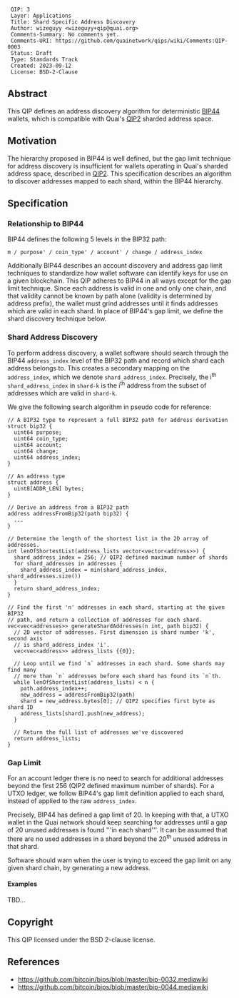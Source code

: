 ```
 QIP: 3
 Layer: Applications
 Title: Shard Specific Address Discovery
 Author: wizeguyy <wizeguyy+qip@quai.org>
 Comments-Summary: No comments yet.
 Comments-URI: https://github.com/quainetwork/qips/wiki/Comments:QIP-0003
 Status: Draft
 Type: Standards Track
 Created: 2023-09-12
 License: BSD-2-Clause
```

## Abstract

This QIP defines an address discovery algorithm for deterministic [BIP44](https://github.com/bitcoin/bips/blob/master/bip-0044.mediawiki) wallets, which is compatible with Quai's [QIP2](qip-0002.mediawiki) sharded address space.

## Motivation

The hierarchy proposed in BIP44 is well defined, but the gap limit technique for address discovery is insufficient for wallets operating in Quai's sharded address space, described in [QIP2](qip-0002.mediawiki). This specification describes an algorithm to discover addresses mapped to each shard, within the BIP44 hierarchy.

## Specification

### Relationship to BIP44

BIP44 defines the following 5 levels in the BIP32 path:
```
m / purpose' / coin_type' / account' / change / address_index
```

Additionally BIP44 describes an account discovery and address gap limit techniques to standardize how wallet software can identify keys for use on a given blockchain. This QIP adheres to BIP44 in all ways except for the gap limit technique. Since each address is valid in one and only one chain, and that validity cannot be known by path alone (validity is determined by address prefix), the wallet must grind addresses until it finds addresses which are valid in each shard. In place of BIP44's gap limit, we define the shard discovery technique below.

### Shard Address Discovery

To perform address discovery, a wallet software should search through the BIP44 `address_index` level of the BIP32 path and record which shard each address belongs to. This creates a secondary mapping on the `address_index`, which we denote `shard_address_index`. Precisely, the i<sup>th</sup> `shard_address_index` in `shard-k` is the i<sup>th</sup> address from the subset of addresses which are valid in `shard-k`.

We give the following search algorithm in pseudo code for reference:

```plaintext
// A BIP32 type to represent a full BIP32 path for address derivation
struct bip32 {
  uint64 purpose;
  uint64 coin_type;
  uint64 account;
  uint64 change;
  uint64 address_index;
}

// An address type
struct address {
  uint8[ADDR_LEN] bytes;
}

// Derive an address from a BIP32 path
address addressFromBip32(path bip32) {
  ...
}

// Determine the length of the shortest list in the 2D array of addresses.
int lenOfShortestList(address_lists vector<vector<address>>) {
  shard_address_index = 256; // QIP2 defined maximum number of shards
  for shard_addresses in addresses {
    shard_address_index = min(shard_address_index, shard_addresses.size())
  }
  return shard_address_index;
}

// Find the first 'n' addresses in each shard, starting at the given BIP32
// path, and return a collection of addresses for each shard.
vec<vec<addresses>> generateShardAddresses(n int, path bip32) {
  // 2D vector of addresses. First dimension is shard number 'k', second axis
  // is shard_address_index 'i'.
  vec<vec<address>> address_lists {{0}};

  // Loop until we find `n` addresses in each shard. Some shards may find many
  // more than `n` addresses before each shard has found its `n`th.
  while lenOfShortestList(address_lists) < n {
    path.address_index++;
    new_address = addressFromBip32(path)
    shard = new_address.bytes[0]; // QIP2 specifies first byte as shard ID
    address_lists[shard].push(new_address);
  }

  // Return the full list of addresses we've discovered
  return address_lists;
}
```

### Gap Limit

For an account ledger there is no need to search for additional addresses beyond the first 256 (QIP2 defined maximum number of shards). For a UTXO ledger, we follow BIP44's gap limit definition applied to each shard, instead of applied to the raw <code>address_index</code>.

Precisely, BIP44 has defined a gap limit of 20. In keeping with that, a UTXO wallet in the Quai network should keep searching for addresses until a gap of 20 unused addresses is found '''in each shard'''. It can be assumed that there are no used addresses in a shard beyond the 20<sup>th</sup> unused address in that shard.

Software should warn when the user is trying to exceed the gap limit on any given shard chain, by generating a new address.

#### Examples

TBD...

## Copyright

This QIP licensed under the BSD 2-clause license.

## References
* https://github.com/bitcoin/bips/blob/master/bip-0032.mediawiki
* https://github.com/bitcoin/bips/blob/master/bip-0044.mediawiki